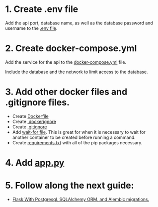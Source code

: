 # 1. Create .env file

Add the api port, database name, as well as the database password and username to the [.env file](React_Flask_PSQL_Example/.env).

# 2. Create docker-compose.yml

Add the service for the api to the [docker-compose.yml](React_Flask_PSQL_Example/docker-compose.yml) file.

Include the database and the network to limit access to the database.

# 3. Add other docker files and .gitignore files.

- Create [Dockerfile](React_Flask_PSQL_Example/backend/Dockerfile)
- Create [.dockerignore](React_Flask_PSQL_Example/backend/.dockerignore)
- Create [.gitignore](React_Flask_PSQL_Example/backend/.gitignore)
- Add [wait-for file](React_Flask_PSQL_Example/backend/wait-for). This is great for when it is necessary to wait for another container to be created before running a command.
- Create [requirements.txt](React_Flask_PSQL_Example/backend/requirements.txt) with all of the pip packages necessary.

# 4. Add [app.py](React_Flask_PSQL_Example/backend/app.py)

# 5. Follow along the next guide:

- [Flask With Postgresql, SQLAlchemy ORM, and Alembic migrations.](Flask-Docker-PSQL-SQLAlchemy-Alembic.md)
